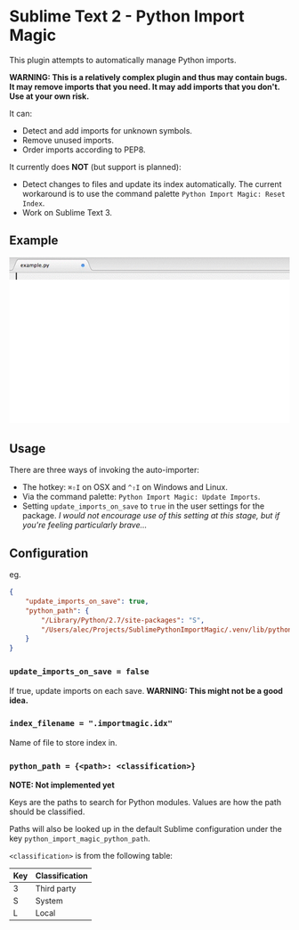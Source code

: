 # Sublime Text 2 - Python Import Magic

This plugin attempts to automatically manage Python imports.

**WARNING: This is a relatively complex plugin and thus may contain bugs. It may remove imports that you need. It may add imports that you don't. Use at your own risk.**

It can:

- Detect and add imports for unknown symbols.
- Remove unused imports.
- Order imports according to PEP8.

It currently does **NOT** (but support is planned):

- Detect changes to files and update its index automatically. The current workaround is to use the command palette `Python Import Magic: Reset Index`.
- Work on Sublime Text 3.

## Example

![Example of Import Magic at work](Python%20Import%20Magic.gif)

## Usage

There are three ways of invoking the auto-importer:

- The hotkey: `⌘⇧I` on OSX and `^⇧I` on Windows and Linux.
- Via the command palette: `Python Import Magic: Update Imports`.
- Setting `update_imports_on_save` to `true` in the user settings for the package. *I would not encourage use of this setting at this stage, but if you're feeling particularly brave...*


## Configuration

eg.

```json
{
    "update_imports_on_save": true,
    "python_path": {
        "/Library/Python/2.7/site-packages": "S",
        "/Users/alec/Projects/SublimePythonImportMagic/.venv/lib/python2.7/site-packages": "L"
    }
}
```

### `update_imports_on_save = false`

If true, update imports on each save. **WARNING: This might not be a good idea.**

### `index_filename = ".importmagic.idx"`

Name of file to store index in.

### `python_path = {<path>: <classification>}`

**NOTE: Not implemented yet**

Keys are the paths to search for Python modules. Values are how the path should be classified.

Paths will also be looked up in the default Sublime configuration under the key `python_import_magic_python_path`.

`<classification>` is from the following table:

Key | Classification
--- | -------
3 | Third party
S | System
L | Local
